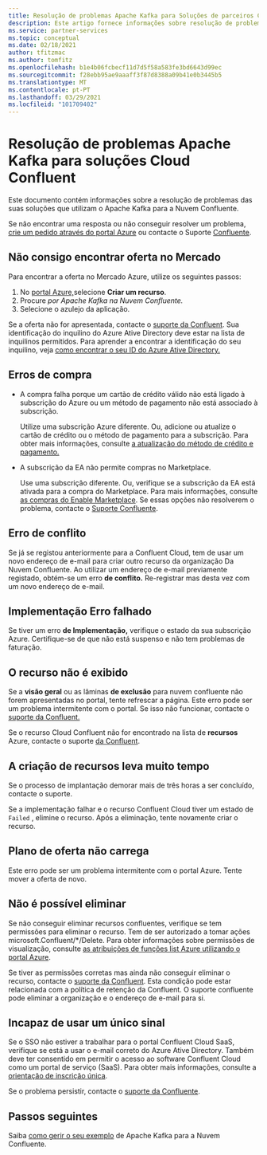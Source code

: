 ```yaml
---
title: Resolução de problemas Apache Kafka para Soluções de parceiros Confluent Cloud - Azure
description: Este artigo fornece informações sobre resolução de problemas e perguntas frequentes (FAQ) para Confluent Cloud on Azure.
ms.service: partner-services
ms.topic: conceptual
ms.date: 02/18/2021
author: tfitzmac
ms.author: tomfitz
ms.openlocfilehash: b1e4b06fcbecf11d7d5f58a583fe3bd6643d99ec
ms.sourcegitcommit: f28ebb95ae9aaaff3f87d8388a09b41e0b3445b5
ms.translationtype: MT
ms.contentlocale: pt-PT
ms.lasthandoff: 03/29/2021
ms.locfileid: "101709402"
---
```

# <a name="troubleshooting-apache-kafka-for-confluent-cloud-solutions"></a>Resolução de problemas Apache Kafka para soluções Cloud Confluent

Este documento contém informações sobre a resolução de problemas das suas soluções que utilizam o Apache Kafka para a Nuvem Confluente.

Se não encontrar uma resposta ou não conseguir resolver um problema, [crie um pedido através do portal Azure](manage.md#get-support) ou contacte o Suporte [Confluente](https://support.confluent.io).

## <a name="cant-find-offer-in-the-marketplace"></a>Não consigo encontrar oferta no Mercado

Para encontrar a oferta no Mercado Azure, utilize os seguintes passos:

1. No [portal Azure,](https://portal.azure.com)selecione **Criar um recurso**.
1. Procure _por Apache Kafka na Nuvem Confluente._
1. Selecione o azulejo da aplicação.

Se a oferta não for apresentada, contacte o [suporte da Confluent](https://support.confluent.io). Sua identificação do inquilino do Azure Ative Directory deve estar na lista de inquilinos permitidos. Para aprender a encontrar a identificação do seu inquilino, veja [como encontrar o seu ID do Azure Ative Directory.](../../active-directory/fundamentals/active-directory-how-to-find-tenant.md)

## <a name="purchase-errors"></a>Erros de compra

* A compra falha porque um cartão de crédito válido não está ligado à subscrição do Azure ou um método de pagamento não está associado à subscrição.

  Utilize uma subscrição Azure diferente. Ou, adicione ou atualize o cartão de crédito ou o método de pagamento para a subscrição. Para obter mais informações, consulte [a atualização do método de crédito e pagamento.](../../cost-management-billing/manage/change-credit-card.md)

* A subscrição da EA não permite compras no Marketplace.

  Use uma subscrição diferente. Ou, verifique se a subscrição da EA está ativada para a compra do Marketplace. Para mais informações, consulte [as compras do Enable Marketplace](../../cost-management-billing/manage/ea-azure-marketplace.md#enabling-azure-marketplace-purchases). Se essas opções não resolverem o problema, contacte o [Suporte Confluente](https://support.confluent.io).

## <a name="conflict-error"></a>Erro de conflito

Se já se registou anteriormente para a Confluent Cloud, tem de usar um novo endereço de e-mail para criar outro recurso da organização Da Nuvem Confluente. Ao utilizar um endereço de e-mail previamente registado, obtém-se um erro **de conflito.** Re-registrar mas desta vez com um novo endereço de e-mail.

## <a name="deploymentfailed-error"></a>Implementação Erro falhado

Se tiver um erro **de Implementação,** verifique o estado da sua subscrição Azure. Certifique-se de que não está suspenso e não tem problemas de faturação.

## <a name="resource-isnt-displayed"></a>O recurso não é exibido

Se a **visão geral** ou as lâminas **de exclusão** para nuvem confluente não forem apresentadas no portal, tente refrescar a página. Este erro pode ser um problema intermitente com o portal. Se isso não funcionar, contacte o [suporte da Confluent.](https://support.confluent.io)

Se o recurso Cloud Confluent não for encontrado na lista de **recursos** Azure, contacte o suporte [da Confluent](https://support.confluent.io).

## <a name="resource-creation-takes-long-time"></a>A criação de recursos leva muito tempo

Se o processo de implantação demorar mais de três horas a ser concluído, contacte o suporte.

Se a implementação falhar e o recurso Confluent Cloud tiver um estado de `Failed` , elimine o recurso. Após a eliminação, tente novamente criar o recurso.

## <a name="offer-plan-doesnt-load"></a>Plano de oferta não carrega

Este erro pode ser um problema intermitente com o portal Azure. Tente mover a oferta de novo.

## <a name="unable-to-delete"></a>Não é possível eliminar

Se não conseguir eliminar recursos confluentes, verifique se tem permissões para eliminar o recurso. Tem de ser autorizado a tomar ações microsoft.Confluent/*/Delete. Para obter informações sobre permissões de visualização, consulte [as atribuições de funções list Azure utilizando o portal Azure](../../role-based-access-control/role-assignments-list-portal.md).

Se tiver as permissões corretas mas ainda não conseguir eliminar o recurso, contacte o [suporte da Confluent](https://support.confluent.io). Esta condição pode estar relacionada com a política de retenção da Confluent. O suporte confluente pode eliminar a organização e o endereço de e-mail para si.

## <a name="unable-to-use-single-sign-on"></a>Incapaz de usar um único sinal

Se o SSO não estiver a trabalhar para o portal Confluent Cloud SaaS, verifique se está a usar o e-mail correto do Azure Ative Directory. Também deve ter consentido em permitir o acesso ao software Confluent Cloud como um portal de serviço (SaaS). Para obter mais informações, consulte a [orientação de inscrição única](manage.md#single-sign-on).

Se o problema persistir, contacte o [suporte da Confluente](https://support.confluent.io).

## <a name="next-steps"></a>Passos seguintes

Saiba [como gerir o seu exemplo](manage.md) de Apache Kafka para a Nuvem Confluente.
